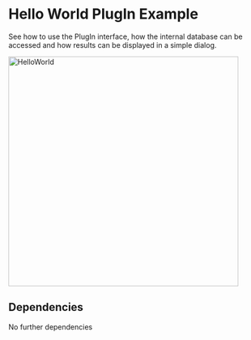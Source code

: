 # Hello World PlugIn Example

See how to use the PlugIn interface, how the internal database can be accessed and how results can be displayed in a simple dialog.

<img width="454" alt="HelloWorld" src="https://github.com/KIT-IAI/SDM_Plugin_HelloWorld/assets/7059379/bd9f9d97-ac6f-44c4-aea3-773b1ab8597e">

## 
  
## Dependencies

No further dependencies

